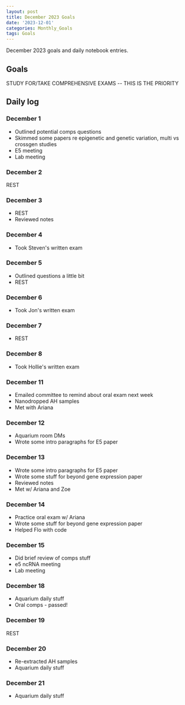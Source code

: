 ```yaml
---
layout: post
title: December 2023 Goals
date: '2023-12-01'
categories: Monthly_Goals
tags: Goals
---
```


December 2023 goals and daily notebook entries. 

## Goals  

STUDY FOR/TAKE COMPREHENSIVE EXAMS -- THIS IS THE PRIORITY 

## Daily log

### December 1 
- Outlined potential comps questions 
- Skimmed some papers re epigenetic and genetic variation, multi vs crossgen studies
- E5 meeting 
- Lab meeting 

### December 2
REST

### December 3 
- REST 
- Reviewed notes 

### December 4 
- Took Steven's written exam 

### December 5 
- Outlined questions a little bit 
- REST 

### December 6 
- Took Jon's written exam

### December 7 
- REST 

### December 8 
- Took Hollie's written exam 

### December 11 
- Emailed committee to remind about oral exam next week 
- Nanodropped AH samples 
- Met with Ariana 

### December 12 
- Aquarium room DMs
- Wrote some intro paragraphs for E5 paper 

### December 13 
- Wrote some intro paragraphs for E5 paper 
- Wrote some stuff for beyond gene expression paper 
- Reviewed notes 
- Met w/ Ariana and Zoe 

### December 14 
- Practice oral exam w/ Ariana 
- Wrote some stuff for beyond gene expression paper 
- Helped Flo with code 

### December 15
- Did brief review of comps stuff 
- e5 ncRNA meeting 
- Lab meeting 

### December 18 
- Aquarium daily stuff 
- Oral comps - passed! 

### December 19 
REST 

### December 20 
- Re-extracted AH samples 
- Aquarium daily stuff 

### December 21 
- Aquarium daily stuff 


